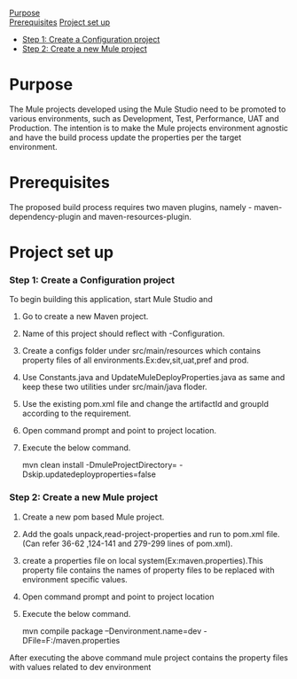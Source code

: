 [Purpose](#purpose)  
[Prerequisites](#prerequisites)
[Project set up](#projectsetup)
* [Step 1: Create a Configuration project](#step-1-create-a-configuration-project)  
* [Step 2: Create a new Mule project](#step-2-create-a-new-mule-project)  

Purpose
=======

The Mule projects developed using the Mule Studio need to be promoted to various environments, such as Development, Test, Performance, UAT and Production. 
The intention is to make the Mule projects environment agnostic and have the build process update the properties per the target environment.

Prerequisites
=============

The proposed build process requires two maven plugins, namely - maven-dependency-plugin and maven-resources-plugin. 

Project set up
==============
### Step 1: Create a Configuration project

To begin building this application, start Mule Studio and

1. Go to create a new Maven project.
2. Name of this project should reflect with <FunctionalityName>-Configuration.
3. Create a configs folder under src/main/resources which contains property files of all environments.Ex:dev,sit,uat,pref and prod.
4. Use Constants.java and UpdateMuleDeployProperties.java as same and keep these two utilities under src/main/java floder.
5. Use the existing pom.xml file and change the artifactId and groupId according to the requirement.
6. Open command prompt and point to project location.
7. Execute the below command.

	mvn clean install -DmuleProjectDirectory=<path where mule project is located>  -Dskip.updatedeployproperties=false

### Step 2: Create a new Mule project

1. Create a new pom based Mule project.
2. Add the goals unpack,read-project-properties and run to pom.xml file.(Can refer 36-62 ,124-141 and 279-299 lines of pom.xml).
3. create a properties file on local system(Ex:maven.properties).This property file contains the names of property files  to be replaced with environment specific values.
4. Open command prompt and point to project location
5. Execute the below command.

	mvn compile package –Denvironment.name=dev -DFile=F:/maven.properties
	
After executing the above command mule project contains the property files with values related to dev environment









